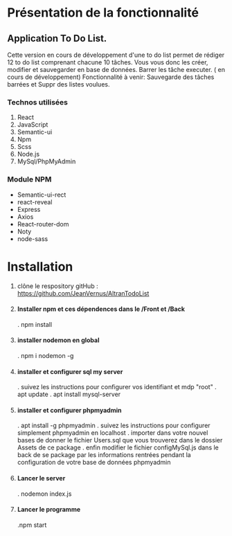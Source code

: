 # Présentation de la fonctionnalité

## Application To Do List.

Cette version en cours de développement d'une to do list permet de rédiger 12 to do list comprenant chacune 10 tâches.
Vous vous donc les créer, modifier et sauvegarder en base de données.
Barrer les tâche executer.
( en cours de développement)
Fonctionnalité à venir: Sauvegarde des tâches barrées et Suppr des listes voulues.


### Technos utilisées

1. React
1. JavaScript
1. Semantic-ui
1. Npm
1. Scss
1. Node.js
1. MySql/PhpMyAdmin

### Module NPM

* Semantic-ui-rect
* react-reveal
* Express
* Axios
* React-router-dom
* Noty
* node-sass

# Installation

1. clône le respository gitHub : https://github.com/JeanVernus/AltranTodoList

1. #### Installer npm et ces dépendences dans le /Front et /Back
      . npm install
1. #### installer nodemon en global
      . npm i nodemon -g
1. #### installer et configurer sql my server
      . suivez les instructions pour configurer vos identifiant et mdp "root"
      . apt update
      . apt install mysql-server
1. #### installer et configurer phpmyadmin
      . apt install -g phpmyadmin
      . suivez les instructions pour configurer simplement phpmyadmin en localhost
      . importer dans votre nouvel bases de donner le fichier Users.sql que vous trouverez dans le dossier Assets de ce package
      . enfin modifier le fichier configMySql.js dans le back de se package par les informations rentrées pendant la configuration de votre base de données phpmyadmin
1. #### Lancer le server
      . nodemon index.js
1. #### Lancer le programme
      .npm start